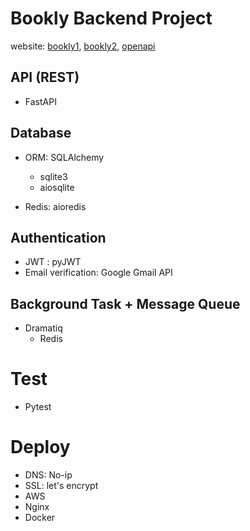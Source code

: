 # Bookly Backend Project
website: [bookly1](https://book-registration.ddns.net/api/v1/docs), [bookly2](https://book-registration.ddns.net/api/v1/redoc), [openapi](https://book-registration.ddns.net/api/v1/openapi.json)

## API (REST)
- FastAPI

## Database
- ORM: SQLAlchemy
    - sqlite3
    - aiosqlite

- Redis: aioredis

## Authentication
- JWT : pyJWT
- Email verification: Google Gmail API

## Background Task + Message Queue
- Dramatiq
    - Redis

# Test
- Pytest

# Deploy
- DNS: No-ip
- SSL: let's encrypt
- AWS
- Nginx
- Docker
